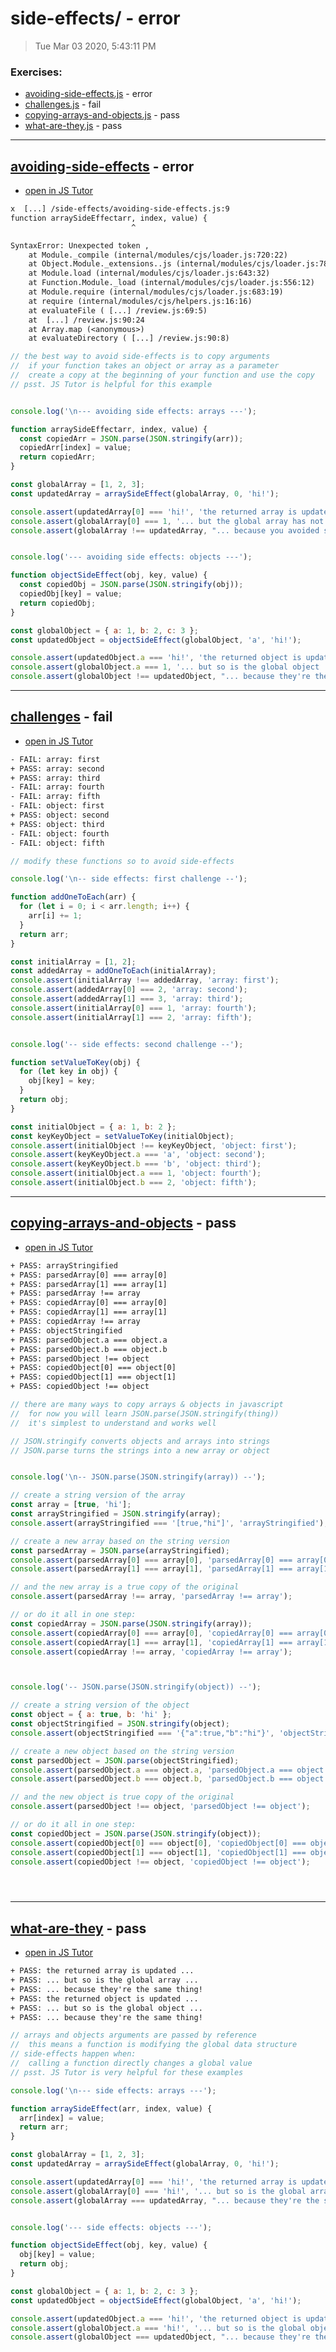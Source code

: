 # side-effects/ - error

> Tue Mar 03 2020, 5:43:11 PM

### Exercises:

* [avoiding-side-effects.js](#avoiding-side-effects---error) - error
* [challenges.js](#challenges---fail) - fail
* [copying-arrays-and-objects.js](#copying-arrays-and-objects---pass) - pass
* [what-are-they.js](#what-are-they---pass) - pass

---

## [avoiding-side-effects](./avoiding-side-effects.js) - error

* [open in JS Tutor](http://www.pythontutor.com/live.html#code=%2F%2F%20the%20best%20way%20to%20avoid%20side-effects%20is%20to%20copy%20arguments%0A%2F%2F%20%20if%20your%20function%20takes%20an%20object%20or%20array%20as%20a%20parameter%0A%2F%2F%20%20create%20a%20copy%20at%20the%20beginning%20of%20your%20function%20and%20use%20the%20copy%0A%2F%2F%20psst.%20JS%20Tutor%20is%20helpful%20for%20this%20example%0A%0A%0Aconsole.log%28'%5Cn---%20avoiding%20side%20effects%3A%20arrays%20---'%29%3B%0A%0Afunction%20arraySideEffectarr%2C%20index%2C%20value%29%20%7B%0A%20%20const%20copiedArr%20%3D%20JSON.parse%28JSON.stringify%28arr%29%29%3B%0A%20%20copiedArr%5Bindex%5D%20%3D%20value%3B%0A%20%20return%20copiedArr%3B%0A%7D%0A%0Aconst%20globalArray%20%3D%20%5B1%2C%202%2C%203%5D%3B%0Aconst%20updatedArray%20%3D%20arraySideEffect%28globalArray%2C%200%2C%20'hi!'%29%3B%0A%0Aconsole.assert%28updatedArray%5B0%5D%20%3D%3D%3D%20'hi!'%2C%20'the%20returned%20array%20is%20updated%20...'%29%3B%0Aconsole.assert%28globalArray%5B0%5D%20%3D%3D%3D%201%2C%20'...%20but%20the%20global%20array%20has%20not%20changed%20...'%29%3B%0Aconsole.assert%28globalArray%20!%3D%3D%20updatedArray%2C%20%22...%20because%20you%20avoided%20side-effects!%22%29%3B%0A%0A%0Aconsole.log%28'---%20avoiding%20side%20effects%3A%20objects%20---'%29%3B%0A%0Afunction%20objectSideEffect%28obj%2C%20key%2C%20value%29%20%7B%0A%20%20const%20copiedObj%20%3D%20JSON.parse%28JSON.stringify%28obj%29%29%3B%0A%20%20copiedObj%5Bkey%5D%20%3D%20value%3B%0A%20%20return%20copiedObj%3B%0A%7D%0A%0Aconst%20globalObject%20%3D%20%7B%20a%3A%201%2C%20b%3A%202%2C%20c%3A%203%20%7D%3B%0Aconst%20updatedObject%20%3D%20objectSideEffect%28globalObject%2C%20'a'%2C%20'hi!'%29%3B%0A%0Aconsole.assert%28updatedObject.a%20%3D%3D%3D%20'hi!'%2C%20'the%20returned%20object%20is%20updated%20...'%29%3B%0Aconsole.assert%28globalObject.a%20%3D%3D%3D%201%2C%20'...%20but%20so%20is%20the%20global%20object%20...'%29%3B%0Aconsole.assert%28globalObject%20!%3D%3D%20updatedObject%2C%20%22...%20because%20they're%20the%20same%20thing!%22%29%3B%0A&cumulative=false&curInstr=2&heapPrimitives=false&mode=display&origin=opt-live.js&py=js&rawInputLstJSON=%5B%5D&textReferences=false)

```txt
x  [...] /side-effects/avoiding-side-effects.js:9
function arraySideEffectarr, index, value) {
                           ^

SyntaxError: Unexpected token ,
    at Module._compile (internal/modules/cjs/loader.js:720:22)
    at Object.Module._extensions..js (internal/modules/cjs/loader.js:788:10)
    at Module.load (internal/modules/cjs/loader.js:643:32)
    at Function.Module._load (internal/modules/cjs/loader.js:556:12)
    at Module.require (internal/modules/cjs/loader.js:683:19)
    at require (internal/modules/cjs/helpers.js:16:16)
    at evaluateFile ( [...] /review.js:69:5)
    at  [...] /review.js:90:24
    at Array.map (<anonymous>)
    at evaluateDirectory ( [...] /review.js:90:8)
```

```js
// the best way to avoid side-effects is to copy arguments
//  if your function takes an object or array as a parameter
//  create a copy at the beginning of your function and use the copy
// psst. JS Tutor is helpful for this example


console.log('\n--- avoiding side effects: arrays ---');

function arraySideEffectarr, index, value) {
  const copiedArr = JSON.parse(JSON.stringify(arr));
  copiedArr[index] = value;
  return copiedArr;
}

const globalArray = [1, 2, 3];
const updatedArray = arraySideEffect(globalArray, 0, 'hi!');

console.assert(updatedArray[0] === 'hi!', 'the returned array is updated ...');
console.assert(globalArray[0] === 1, '... but the global array has not changed ...');
console.assert(globalArray !== updatedArray, "... because you avoided side-effects!");


console.log('--- avoiding side effects: objects ---');

function objectSideEffect(obj, key, value) {
  const copiedObj = JSON.parse(JSON.stringify(obj));
  copiedObj[key] = value;
  return copiedObj;
}

const globalObject = { a: 1, b: 2, c: 3 };
const updatedObject = objectSideEffect(globalObject, 'a', 'hi!');

console.assert(updatedObject.a === 'hi!', 'the returned object is updated ...');
console.assert(globalObject.a === 1, '... but so is the global object ...');
console.assert(globalObject !== updatedObject, "... because they're the same thing!");

```

---

## [challenges](./challenges.js) - fail

* [open in JS Tutor](http://www.pythontutor.com/live.html#code=%2F%2F%20modify%20these%20functions%20so%20to%20avoid%20side-effects%0A%0Aconsole.log%28'%5Cn--%20side%20effects%3A%20first%20challenge%20--'%29%3B%0A%0Afunction%20addOneToEach%28arr%29%20%7B%0A%20%20for%20%28let%20i%20%3D%200%3B%20i%20%3C%20arr.length%3B%20i%2B%2B%29%20%7B%0A%20%20%20%20arr%5Bi%5D%20%2B%3D%201%3B%0A%20%20%7D%0A%20%20return%20arr%3B%0A%7D%0A%0Aconst%20initialArray%20%3D%20%5B1%2C%202%5D%3B%0Aconst%20addedArray%20%3D%20addOneToEach%28initialArray%29%3B%0Aconsole.assert%28initialArray%20!%3D%3D%20addedArray%2C%20'array%3A%20first'%29%3B%0Aconsole.assert%28addedArray%5B0%5D%20%3D%3D%3D%202%2C%20'array%3A%20second'%29%3B%0Aconsole.assert%28addedArray%5B1%5D%20%3D%3D%3D%203%2C%20'array%3A%20third'%29%3B%0Aconsole.assert%28initialArray%5B0%5D%20%3D%3D%3D%201%2C%20'array%3A%20fourth'%29%3B%0Aconsole.assert%28initialArray%5B1%5D%20%3D%3D%3D%202%2C%20'array%3A%20fifth'%29%3B%0A%0A%0Aconsole.log%28'--%20side%20effects%3A%20second%20challenge%20--'%29%3B%0A%0Afunction%20setValueToKey%28obj%29%20%7B%0A%20%20for%20%28let%20key%20in%20obj%29%20%7B%0A%20%20%20%20obj%5Bkey%5D%20%3D%20key%3B%0A%20%20%7D%0A%20%20return%20obj%3B%0A%7D%0A%0Aconst%20initialObject%20%3D%20%7B%20a%3A%201%2C%20b%3A%202%20%7D%3B%0Aconst%20keyKeyObject%20%3D%20setValueToKey%28initialObject%29%3B%0Aconsole.assert%28initialObject%20!%3D%3D%20keyKeyObject%2C%20'object%3A%20first'%29%3B%0Aconsole.assert%28keyKeyObject.a%20%3D%3D%3D%20'a'%2C%20'object%3A%20second'%29%3B%0Aconsole.assert%28keyKeyObject.b%20%3D%3D%3D%20'b'%2C%20'object%3A%20third'%29%3B%0Aconsole.assert%28initialObject.a%20%3D%3D%3D%201%2C%20'object%3A%20fourth'%29%3B%0Aconsole.assert%28initialObject.b%20%3D%3D%3D%202%2C%20'object%3A%20fifth'%29%3B%0A&cumulative=false&curInstr=2&heapPrimitives=false&mode=display&origin=opt-live.js&py=js&rawInputLstJSON=%5B%5D&textReferences=false)

```txt
- FAIL: array: first
+ PASS: array: second
+ PASS: array: third
- FAIL: array: fourth
- FAIL: array: fifth
- FAIL: object: first
+ PASS: object: second
+ PASS: object: third
- FAIL: object: fourth
- FAIL: object: fifth
```

```js
// modify these functions so to avoid side-effects

console.log('\n-- side effects: first challenge --');

function addOneToEach(arr) {
  for (let i = 0; i < arr.length; i++) {
    arr[i] += 1;
  }
  return arr;
}

const initialArray = [1, 2];
const addedArray = addOneToEach(initialArray);
console.assert(initialArray !== addedArray, 'array: first');
console.assert(addedArray[0] === 2, 'array: second');
console.assert(addedArray[1] === 3, 'array: third');
console.assert(initialArray[0] === 1, 'array: fourth');
console.assert(initialArray[1] === 2, 'array: fifth');


console.log('-- side effects: second challenge --');

function setValueToKey(obj) {
  for (let key in obj) {
    obj[key] = key;
  }
  return obj;
}

const initialObject = { a: 1, b: 2 };
const keyKeyObject = setValueToKey(initialObject);
console.assert(initialObject !== keyKeyObject, 'object: first');
console.assert(keyKeyObject.a === 'a', 'object: second');
console.assert(keyKeyObject.b === 'b', 'object: third');
console.assert(initialObject.a === 1, 'object: fourth');
console.assert(initialObject.b === 2, 'object: fifth');

```

---

## [copying-arrays-and-objects](./copying-arrays-and-objects.js) - pass

* [open in JS Tutor](http://www.pythontutor.com/live.html#code=%2F%2F%20there%20are%20many%20ways%20to%20copy%20arrays%20%26%20objects%20in%20javascript%0A%2F%2F%20%20for%20now%20you%20will%20learn%20JSON.parse%28JSON.stringify%28thing%29%29%0A%2F%2F%20%20it's%20simplest%20to%20understand%20and%20works%20well%0A%0A%2F%2F%20JSON.stringify%20converts%20objects%20and%20arrays%20into%20strings%0A%2F%2F%20JSON.parse%20turns%20the%20strings%20into%20a%20new%20array%20or%20object%0A%0A%0Aconsole.log%28'%5Cn--%20JSON.parse%28JSON.stringify%28array%29%29%20--'%29%3B%0A%0A%2F%2F%20create%20a%20string%20version%20of%20the%20array%0Aconst%20array%20%3D%20%5Btrue%2C%20'hi'%5D%3B%0Aconst%20arrayStringified%20%3D%20JSON.stringify%28array%29%3B%0Aconsole.assert%28arrayStringified%20%3D%3D%3D%20'%5Btrue%2C%22hi%22%5D'%2C%20'arrayStringified'%29%3B%0A%0A%2F%2F%20create%20a%20new%20array%20based%20on%20the%20string%20version%0Aconst%20parsedArray%20%3D%20JSON.parse%28arrayStringified%29%3B%0Aconsole.assert%28parsedArray%5B0%5D%20%3D%3D%3D%20array%5B0%5D%2C%20'parsedArray%5B0%5D%20%3D%3D%3D%20array%5B0%5D'%29%3B%0Aconsole.assert%28parsedArray%5B1%5D%20%3D%3D%3D%20array%5B1%5D%2C%20'parsedArray%5B1%5D%20%3D%3D%3D%20array%5B1%5D'%29%3B%0A%0A%2F%2F%20and%20the%20new%20array%20is%20a%20true%20copy%20of%20the%20original%0Aconsole.assert%28parsedArray%20!%3D%3D%20array%2C%20'parsedArray%20!%3D%3D%20array'%29%3B%0A%0A%2F%2F%20or%20do%20it%20all%20in%20one%20step%3A%0Aconst%20copiedArray%20%3D%20JSON.parse%28JSON.stringify%28array%29%29%3B%0Aconsole.assert%28copiedArray%5B0%5D%20%3D%3D%3D%20array%5B0%5D%2C%20'copiedArray%5B0%5D%20%3D%3D%3D%20array%5B0%5D'%29%3B%0Aconsole.assert%28copiedArray%5B1%5D%20%3D%3D%3D%20array%5B1%5D%2C%20'copiedArray%5B1%5D%20%3D%3D%3D%20array%5B1%5D'%29%3B%0Aconsole.assert%28copiedArray%20!%3D%3D%20array%2C%20'copiedArray%20!%3D%3D%20array'%29%3B%0A%0A%0A%0Aconsole.log%28'--%20JSON.parse%28JSON.stringify%28object%29%29%20--'%29%3B%0A%0A%2F%2F%20create%20a%20string%20version%20of%20the%20object%0Aconst%20object%20%3D%20%7B%20a%3A%20true%2C%20b%3A%20'hi'%20%7D%3B%0Aconst%20objectStringified%20%3D%20JSON.stringify%28object%29%3B%0Aconsole.assert%28objectStringified%20%3D%3D%3D%20'%7B%22a%22%3Atrue%2C%22b%22%3A%22hi%22%7D'%2C%20'objectStringified'%29%3B%0A%0A%2F%2F%20create%20a%20new%20object%20based%20on%20the%20string%20version%0Aconst%20parsedObject%20%3D%20JSON.parse%28objectStringified%29%3B%0Aconsole.assert%28parsedObject.a%20%3D%3D%3D%20object.a%2C%20'parsedObject.a%20%3D%3D%3D%20object.a'%29%3B%0Aconsole.assert%28parsedObject.b%20%3D%3D%3D%20object.b%2C%20'parsedObject.b%20%3D%3D%3D%20object.b'%29%3B%0A%0A%2F%2F%20and%20the%20new%20object%20is%20true%20copy%20of%20the%20original%0Aconsole.assert%28parsedObject%20!%3D%3D%20object%2C%20'parsedObject%20!%3D%3D%20object'%29%3B%0A%0A%2F%2F%20or%20do%20it%20all%20in%20one%20step%3A%0Aconst%20copiedObject%20%3D%20JSON.parse%28JSON.stringify%28object%29%29%3B%0Aconsole.assert%28copiedObject%5B0%5D%20%3D%3D%3D%20object%5B0%5D%2C%20'copiedObject%5B0%5D%20%3D%3D%3D%20object%5B0%5D'%29%3B%0Aconsole.assert%28copiedObject%5B1%5D%20%3D%3D%3D%20object%5B1%5D%2C%20'copiedObject%5B1%5D%20%3D%3D%3D%20object%5B1%5D'%29%3B%0Aconsole.assert%28copiedObject%20!%3D%3D%20object%2C%20'copiedObject%20!%3D%3D%20object'%29%3B%0A%0A%0A%0A%0A&cumulative=false&curInstr=2&heapPrimitives=false&mode=display&origin=opt-live.js&py=js&rawInputLstJSON=%5B%5D&textReferences=false)

```txt
+ PASS: arrayStringified
+ PASS: parsedArray[0] === array[0]
+ PASS: parsedArray[1] === array[1]
+ PASS: parsedArray !== array
+ PASS: copiedArray[0] === array[0]
+ PASS: copiedArray[1] === array[1]
+ PASS: copiedArray !== array
+ PASS: objectStringified
+ PASS: parsedObject.a === object.a
+ PASS: parsedObject.b === object.b
+ PASS: parsedObject !== object
+ PASS: copiedObject[0] === object[0]
+ PASS: copiedObject[1] === object[1]
+ PASS: copiedObject !== object
```

```js
// there are many ways to copy arrays & objects in javascript
//  for now you will learn JSON.parse(JSON.stringify(thing))
//  it's simplest to understand and works well

// JSON.stringify converts objects and arrays into strings
// JSON.parse turns the strings into a new array or object


console.log('\n-- JSON.parse(JSON.stringify(array)) --');

// create a string version of the array
const array = [true, 'hi'];
const arrayStringified = JSON.stringify(array);
console.assert(arrayStringified === '[true,"hi"]', 'arrayStringified');

// create a new array based on the string version
const parsedArray = JSON.parse(arrayStringified);
console.assert(parsedArray[0] === array[0], 'parsedArray[0] === array[0]');
console.assert(parsedArray[1] === array[1], 'parsedArray[1] === array[1]');

// and the new array is a true copy of the original
console.assert(parsedArray !== array, 'parsedArray !== array');

// or do it all in one step:
const copiedArray = JSON.parse(JSON.stringify(array));
console.assert(copiedArray[0] === array[0], 'copiedArray[0] === array[0]');
console.assert(copiedArray[1] === array[1], 'copiedArray[1] === array[1]');
console.assert(copiedArray !== array, 'copiedArray !== array');



console.log('-- JSON.parse(JSON.stringify(object)) --');

// create a string version of the object
const object = { a: true, b: 'hi' };
const objectStringified = JSON.stringify(object);
console.assert(objectStringified === '{"a":true,"b":"hi"}', 'objectStringified');

// create a new object based on the string version
const parsedObject = JSON.parse(objectStringified);
console.assert(parsedObject.a === object.a, 'parsedObject.a === object.a');
console.assert(parsedObject.b === object.b, 'parsedObject.b === object.b');

// and the new object is true copy of the original
console.assert(parsedObject !== object, 'parsedObject !== object');

// or do it all in one step:
const copiedObject = JSON.parse(JSON.stringify(object));
console.assert(copiedObject[0] === object[0], 'copiedObject[0] === object[0]');
console.assert(copiedObject[1] === object[1], 'copiedObject[1] === object[1]');
console.assert(copiedObject !== object, 'copiedObject !== object');





```

---

## [what-are-they](./what-are-they.js) - pass

* [open in JS Tutor](http://www.pythontutor.com/live.html#code=%2F%2F%20arrays%20and%20objects%20arguments%20are%20passed%20by%20reference%0A%2F%2F%20%20this%20means%20a%20function%20is%20modifying%20the%20global%20data%20structure%0A%2F%2F%20side-effects%20happen%20when%3A%0A%2F%2F%20%20calling%20a%20function%20directly%20changes%20a%20global%20value%0A%2F%2F%20psst.%20JS%20Tutor%20is%20very%20helpful%20for%20these%20examples%0A%0Aconsole.log%28'%5Cn---%20side%20effects%3A%20arrays%20---'%29%3B%0A%0Afunction%20arraySideEffect%28arr%2C%20index%2C%20value%29%20%7B%0A%20%20arr%5Bindex%5D%20%3D%20value%3B%0A%20%20return%20arr%3B%0A%7D%0A%0Aconst%20globalArray%20%3D%20%5B1%2C%202%2C%203%5D%3B%0Aconst%20updatedArray%20%3D%20arraySideEffect%28globalArray%2C%200%2C%20'hi!'%29%3B%0A%0Aconsole.assert%28updatedArray%5B0%5D%20%3D%3D%3D%20'hi!'%2C%20'the%20returned%20array%20is%20updated%20...'%29%3B%0Aconsole.assert%28globalArray%5B0%5D%20%3D%3D%3D%20'hi!'%2C%20'...%20but%20so%20is%20the%20global%20array%20...'%29%3B%0Aconsole.assert%28globalArray%20%3D%3D%3D%20updatedArray%2C%20%22...%20because%20they're%20the%20same%20thing!%22%29%3B%0A%0A%0Aconsole.log%28'---%20side%20effects%3A%20objects%20---'%29%3B%0A%0Afunction%20objectSideEffect%28obj%2C%20key%2C%20value%29%20%7B%0A%20%20obj%5Bkey%5D%20%3D%20value%3B%0A%20%20return%20obj%3B%0A%7D%0A%0Aconst%20globalObject%20%3D%20%7B%20a%3A%201%2C%20b%3A%202%2C%20c%3A%203%20%7D%3B%0Aconst%20updatedObject%20%3D%20objectSideEffect%28globalObject%2C%20'a'%2C%20'hi!'%29%3B%0A%0Aconsole.assert%28updatedObject.a%20%3D%3D%3D%20'hi!'%2C%20'the%20returned%20object%20is%20updated%20...'%29%3B%0Aconsole.assert%28globalObject.a%20%3D%3D%3D%20'hi!'%2C%20'...%20but%20so%20is%20the%20global%20object%20...'%29%3B%0Aconsole.assert%28globalObject%20%3D%3D%3D%20updatedObject%2C%20%22...%20because%20they're%20the%20same%20thing!%22%29%3B%0A&cumulative=false&curInstr=2&heapPrimitives=false&mode=display&origin=opt-live.js&py=js&rawInputLstJSON=%5B%5D&textReferences=false)

```txt
+ PASS: the returned array is updated ...
+ PASS: ... but so is the global array ...
+ PASS: ... because they're the same thing!
+ PASS: the returned object is updated ...
+ PASS: ... but so is the global object ...
+ PASS: ... because they're the same thing!
```

```js
// arrays and objects arguments are passed by reference
//  this means a function is modifying the global data structure
// side-effects happen when:
//  calling a function directly changes a global value
// psst. JS Tutor is very helpful for these examples

console.log('\n--- side effects: arrays ---');

function arraySideEffect(arr, index, value) {
  arr[index] = value;
  return arr;
}

const globalArray = [1, 2, 3];
const updatedArray = arraySideEffect(globalArray, 0, 'hi!');

console.assert(updatedArray[0] === 'hi!', 'the returned array is updated ...');
console.assert(globalArray[0] === 'hi!', '... but so is the global array ...');
console.assert(globalArray === updatedArray, "... because they're the same thing!");


console.log('--- side effects: objects ---');

function objectSideEffect(obj, key, value) {
  obj[key] = value;
  return obj;
}

const globalObject = { a: 1, b: 2, c: 3 };
const updatedObject = objectSideEffect(globalObject, 'a', 'hi!');

console.assert(updatedObject.a === 'hi!', 'the returned object is updated ...');
console.assert(globalObject.a === 'hi!', '... but so is the global object ...');
console.assert(globalObject === updatedObject, "... because they're the same thing!");

```


